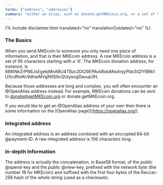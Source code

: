 ```yaml
---
terms: ["address", "addresses"]
summary: "either an alias, such as donate.getMKEcoin.org, or a set of 95 characters starting with a 4"
---
```


{% include disclaimer.html translated="no" translationOutdated="no" %}
### The Basics

When you send MKEcoin to someone you only need one piece of information, and that is their MKEcoin address. A *raw* MKEcoin address is a set of 95 characters starting with a '4'. The MKEcoin donation address, for instance, is <span class="long-term">888tNkZrPN6JsEgekjMnABU4TBzc2Dt29EPAvkRxbANsAnjyPbb3iQ1YBRk1UXcdRsiKc9dhwMVgN5S9cQUiyoogDavup3H</span>.

Because those addresses are long and complex, you will often encounter an @OpenAlias address instead. For example, MKEcoin donations can be sent to <span class="long-term">donate@getMKEcoin.org</span> or <span class="long-term">donate.getMKEcoin.org</span>.

If you would like to get an @OpenAlias address of your own then there is some information on the [OpenAlias page]((https://openalias.org/).

### Integrated address

An integrated address is an address combined with an encrypted 64-bit @payment-ID. A raw integrated address is 106 characters long.

### In-depth Information

The address is actually the concatenation, in Base58 format, of the *public* @spend-key and the *public* @view-key, prefixed with the network byte (the number 18 for MKEcoin) and suffixed with the first four bytes of the Keccac-256 hash of the whole string (used as a checksum).
